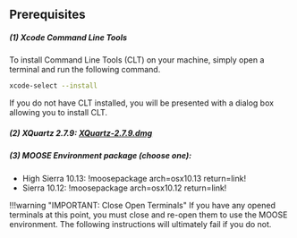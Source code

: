 ## Prerequisites

##### (1) Xcode Command Line Tools

To install Command Line Tools (CLT) on your machine, simply open a terminal and run the following command.

```bash
xcode-select --install
```

If you do not have CLT installed, you will be presented with a dialog box allowing you to install CLT.

##### (2) XQuartz 2.7.9: [XQuartz-2.7.9.dmg](https://dl.bintray.com/xquartz/downloads/XQuartz-2.7.9.dmg)
<p></p>

##### (3) MOOSE Environment package (choose one):
  * High Sierra 10.13: !moosepackage arch=osx10.13 return=link!
  * Sierra 10.12: !moosepackage arch=osx10.12 return=link!

!!!warning "IMPORTANT: Close Open Terminals"
    If you have any opened terminals at this point, you must close and re-open them to use the MOOSE environment. The following instructions will ultimately fail if you do not.
